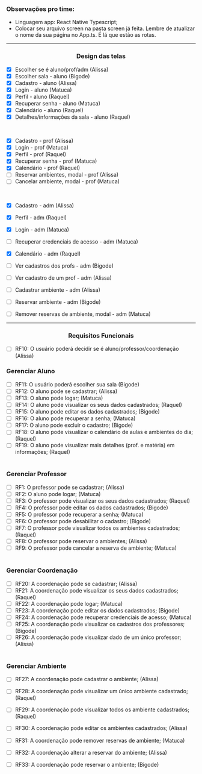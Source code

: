 <h3>Observações pro time:</h3>

- Linguagem app: React Native Typescript;
- Colocar seu arquivo screen na pasta screen já feita. Lembre de atualizar o nome da sua página no App.ts. É lá que estão as rotas.

<hr>
<h3 align="center">Design das telas</h3>

- [X] Escolher se é aluno/prof/adm (Alissa)
- [x] Escolher sala - aluno (Bigode)
- [x] Cadastro - aluno (Alissa)
- [x] Login - aluno (Matuca)
- [X] Perfil - aluno (Raquel)
- [x] Recuperar senha - aluno (Matuca)
- [X] Calendário - aluno (Raquel)
- [X] Detalhes/informações da sala - aluno (Raquel)

<br>

- [x] Cadastro - prof (Alissa)
- [x] Login - prof (Matuca)
- [X] Perfil - prof (Raquel)
- [x] Recuperar senha - prof (Matuca)
- [x] Calendário - prof (Raquel)
- [ ] Reservar ambientes, modal - prof (Alissa)
- [ ] Cancelar ambiente, modal - prof (Matuca)

<br>

- [x] Cadastro - adm (Alissa)
- [X] Perfil - adm (Raquel)
- [x] Login - adm (Matuca)
- [ ] Recuperar credenciais de acesso - adm (Matuca)
- [x] Calendário - adm (Raquel)
- [ ] Ver cadastros dos profs - adm (Bigode)
- [ ] Ver cadastro de um prof - adm (Alissa)
- [ ] Cadastrar ambiente - adm (Alissa)
- [ ] Reservar ambiente - adm (Bigode)
- [ ] Remover reservas de ambiente, modal - adm (Matuca)


<hr>

<h3 align="center">Requisitos Funcionais</h3>

- [ ] RF10: O usuário poderá decidir se é aluno/professor/coordenação  (Alissa)

<h3>Gerenciar Aluno</h3>

- [ ] RF11: O usuário poderá escolher sua sala  (Bigode)
- [ ] RF12: O aluno pode se cadastrar;  (Alissa)
- [ ] RF13: O aluno pode logar;  (Matuca)
- [ ] RF14: O aluno pode visualizar os seus dados cadastrados;  (Raquel)
- [ ] RF15: O aluno pode editar os dados cadastrados;  (Bigode)
- [ ] RF16: O aluno pode recuperar a senha;  (Matuca)
- [ ] RF17:  O aluno pode excluir o cadastro;  (Bigode)
- [ ] RF18: O aluno pode visualizar o calendário de aulas e ambientes do dia;  (Raquel)
- [ ] RF19: O aluno pode visualizar mais detalhes (prof. e matéria) em informações;  (Raquel)
 <br> <br>

<h3>Gerenciar Professor</h3>

- [ ] RF1: O professor pode se cadastrar;  (Alissa)
- [ ] RF2: O aluno pode logar;  (Matuca)
- [ ] RF3: O professor pode visualizar os seus dados cadastrados;  (Raquel)
- [ ] RF4: O professor pode editar os dados cadastrados;  (Bigode)
- [ ] RF5: O professor pode recuperar a senha;  (Matuca)
- [ ] RF6: O professor pode desabilitar o cadastro;  (Bigode)
- [ ] RF7: O professor pode visualizar todos os ambientes cadastrados; (Raquel)
- [ ] RF8: O professor pode reservar o ambientes; (Alissa)
- [ ] RF9: O professor pode cancelar a reserva de ambiente; (Matuca)
 <br> <br>

<h3>Gerenciar Coordenação</h3>

- [ ] RF20: A coordenação pode se cadastrar;  (Alissa)
- [ ] RF21: A coordenação pode visualizar os seus dados cadastrados;  (Raquel)
- [ ] RF22: A coordenação pode logar;  (Matuca)
- [ ] RF23: A coordenação pode editar os dados cadastrados;  (Bigode)
- [ ] RF24: A coordenação pode recuperar credenciais de acesso; (Matuca)
- [ ] RF25: A coordenação pode visualizar os cadastros dos professores; (Bigode)
- [ ] RF26: A coordenação pode visualizar dado de um único professor; (Alissa)
 <br> <br>
 
<h3>Gerenciar Ambiente</h3>

- [ ] RF27: A coordenação pode cadastrar o ambiente; (Alissa)
- [ ] RF28: A coordenação pode visualizar um único ambiente cadastrado; (Raquel)
- [ ] RF29: A coordenação pode visualizar todos os ambiente cadastrados; (Raquel)
- [ ] RF30: A coordenação pode editar os ambientes cadastrados; (Alissa)
- [ ] RF31: A coordenação pode remover reservas de ambiente; (Matuca)
- [ ] RF32: A coordenação alterar a reservar do ambiente; (Alissa)
- [ ] RF33: A coordenação pode reservar o ambiente; (Bigode)

